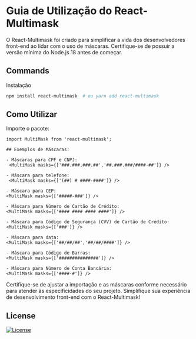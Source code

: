 # Guia de Utilização do React-Multimask

O React-Multimask foi criado para simplificar a vida dos desenvolvedores front-end ao lidar com o uso de máscaras. Certifique-se de possuir a versão mínima do Node.js 18 antes de começar.

## Commands

Instalação

```bash
npm install react-multimask  # ou yarn add react-multimask
```
## Como Utilizar

Importe o pacote:
```JSX
import MultiMask from 'react-multimask';

## Exemplos de Máscaras:

- Máscaras para CPF e CNPJ:
 <MultiMask masks={['###.###.###.##','##.###.###/####-##']} />

- Máscara para telefone:
 <MultiMask masks={['(##) # ####-####']} />

- Máscara para CEP:
<MultiMask masks={['#####-###']} />

- Máscara para Número de Cartão de Crédito:
<MultiMask masks={['#### #### #### ####']} />

- Máscara para Código de Segurança (CVV) de Cartão de Crédito:
<MultiMask masks={['###']} />

- Máscara para data:
<MultiMask masks={['##/##/##','##/##/####']} />

- Máscara para Código de Barras:
<MultiMask masks={['###############']} />

- Máscara para Número de Conta Bancária:
<MultiMask masks={['####-#']} />
```
Certifique-se de ajustar a importação e as máscaras conforme necessário para atender às especificidades do seu projeto. Simplifique sua experiência de desenvolvimento front-end com o React-Multimask!

## License
[![License](http://img.shields.io/:license-mit-blue.svg?style=flat-square)](http://badges.mit-license.org)